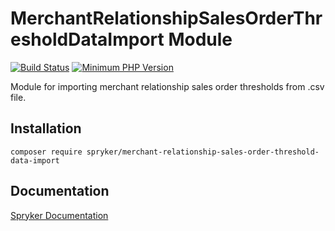 # MerchantRelationshipSalesOrderThresholdDataImport Module
[![Build Status](https://travis-ci.org/spryker/merchant-relationship-sales-order-threshold-data-import.svg)](https://travis-ci.org/spryker/merchant-relationship-sales-order-threshold-data-import)
[![Minimum PHP Version](https://img.shields.io/badge/php-%3E%3D%207.2-8892BF.svg)](https://php.net/)

Module for importing merchant relationship sales order thresholds from .csv file.

## Installation

```
composer require spryker/merchant-relationship-sales-order-threshold-data-import
```

## Documentation

[Spryker Documentation](https://academy.spryker.com/developing_with_spryker/module_guide/modules.html)
